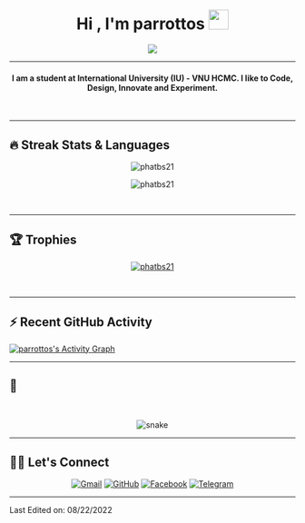 <h1 align="center">Hi , I'm parrottos <img src="https://media.giphy.com/media/hvRJCLFzcasrR4ia7z/giphy.gif" width="35"></h1>
<p align="center">
  <a href="https://github.com/phatbs21"><img src="https://readme-typing-svg.herokuapp.com?lines=Front+End+Developer;JavaScript%20|%20Angular%20|%20React%20Enthusiast;Always%20learning%20new%20things&center=true&width=500&height=50"></a>
</p>
<hr/>
<!-- I am a student at International University (IU) - VNU HCMC. I like to Code, Design, Innovate and Experiment. -->

<h4 align="center">
I am a student at International University (IU) - VNU HCMC. I like to Code, Design, Innovate and Experiment.
</h4>
<br>
<!--<div align="center">
  <a href="https://open.spotify.com/user/6s6pbtefezpookh8gwnkko15v">
    <img src="https://readme-spotify-tingz.vercel.app/api/now-playing">
  </a>
</div> -->
<hr/> 

## 🔥 Streak Stats & Languages
<p align="center"><img src="https://github-readme-streak-stats.herokuapp.com/?user=phatbs21&theme=algolia" alt="phatbs21" /></p>
<p align="center"><img src="https://github-readme-stats.vercel.app/api/top-langs/?username=phatbs21&theme=algolia&layout=compact" alt="phatbs21" /></p>

<br>
<hr/>

## 🏆 Trophies
<p align="center"> <a href="https://github.com/phatbs21"><img
      src="https://github-profile-trophy.vercel.app/?username=phatbs21&row=1&column=3&theme=algolia" alt="phatbs21" /></a>  </p>

<!-- algolia -->
<br>
<hr/>

## ⚡ Recent GitHub Activity
<a href="https://github.com/phatbs21"><img alt="parrottos's Activity Graph" src="https://activity-graph.herokuapp.com/graph?username=phatbs21&custom_title=parrottos's%20Contribution%20Graph&theme=react-dark" /></a>


<hr/>

## 🐍
  <br>
  <p align="center">
  <img src="https://raw.githubusercontent.com/phatbs21/phatbs21/output/github-contribution-grid-snake.svg" alt="snake"></center>
</p>

<hr/>

## 🙋‍♀️ Let's Connect
<p align="center">
  <!-- <a href=""><img src="https://img.icons8.com/bubbles/50/000000/web.png" alt="Website"/></a> -->
	<a href="mailto:lenguyentanphat@gmail.com"><img src="https://img.icons8.com/bubbles/50/000000/gmail.png" title='Gmail' alt="Gmail"/></a>
	<a href="https://github.com/phatbs21"><img src="https://img.icons8.com/bubbles/50/000000/github.png" title='GitHub' alt="GitHub"/></a>
	<a href="https://www.facebook.com/parohelious"><img src="https://img.icons8.com/bubbles/50/000000/facebook.png" title='Facebook' alt="Facebook"/></a>
	<a href="https://t.me/phatbs21"><img src="https://img.icons8.com/nolan/50/telegram-app.png" title='Telegram' alt="Telegram"/></a>
	
</p>

----

Last Edited on: 08/22/2022
